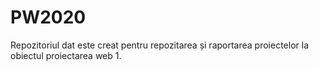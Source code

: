 # PW2020
Repozitoriul dat este creat pentru repozitarea și raportarea proiectelor la obiectul proiectarea web 1.
